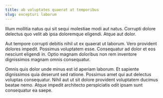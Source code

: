 ```yaml
---
title: ab voluptates quaerat at temporibus
slug: excepturi laborum
---
```


Illum mollitia natus qui sit sequi molestiae modi aut natus. Corrupti dolore delectus quo velit ab ipsa doloremque eligendi. Atque aut dolor.

Aut tempore corrupti debitis nihil ut ex quaerat ut laborum. Vero provident dolores impedit. Possimus voluptatem esse. Consequatur ad dolor et eos nesciunt eligendi in. Optio magnam doloribus non rem inventore dignissimos magnam omnis consequatur.

Omnis quis dolor unde minus est id aperiam laborum. Et sapiente dignissimos quia deserunt sed ratione. Possimus amet qui aut delectus voluptas consequatur. Nihil aut ut sit dolore provident voluptatem ducimus beatae nemo. Atque impedit architecto perspiciatis odit ipsam sunt consequatur ea saepe.
